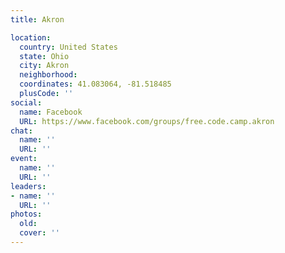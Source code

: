 ```yaml
---
title: Akron

location:
  country: United States
  state: Ohio
  city: Akron
  neighborhood: 
  coordinates: 41.083064, -81.518485
  plusCode: ''
social:
  name: Facebook
  URL: https://www.facebook.com/groups/free.code.camp.akron
chat:
  name: ''
  URL: ''
event:
  name: ''
  URL: ''
leaders:
- name: ''
  URL: ''
photos:
  old: 
  cover: ''
---
```

